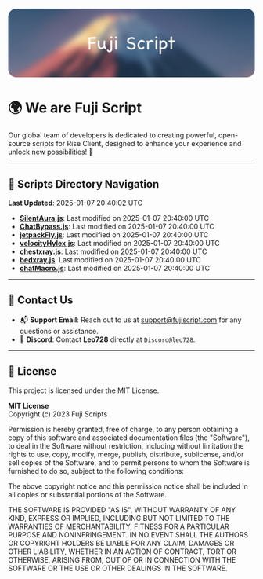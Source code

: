 ![Banner](.github/b.webp)

# 🌍 **We are Fuji Script**

Our global team of developers is dedicated to creating powerful, open-source scripts for Rise Client, designed to enhance your experience and unlock new possibilities! 🌟

---
<!-- SCRIPTS_NAVIGATION_START -->
## 📂 **Scripts Directory Navigation**

**Last Updated**: 2025-01-07 20:40:02 UTC

- **[SilentAura.js](scripts/SilentAura.js)**: Last modified on 2025-01-07 20:40:00 UTC
- **[ChatBypass.js](scripts/ChatBypass.js)**: Last modified on 2025-01-07 20:40:00 UTC
- **[jetpackFly.js](scripts/jetpackFly.js)**: Last modified on 2025-01-07 20:40:00 UTC
- **[velocityHylex.js](scripts/velocityHylex.js)**: Last modified on 2025-01-07 20:40:00 UTC
- **[chestxray.js](scripts/chestxray.js)**: Last modified on 2025-01-07 20:40:00 UTC
- **[bedxray.js](scripts/bedxray.js)**: Last modified on 2025-01-07 20:40:00 UTC
- **[chatMacro.js](scripts/chatMacro.js)**: Last modified on 2025-01-07 20:40:00 UTC

<!-- SCRIPTS_NAVIGATION_END -->

---

## 💬 **Contact Us**  
- 📬 **Support Email**: Reach out to us at [support@fujiscript.com](mailto:support@fujiscript.com) for any questions or assistance.  
- 💬 **Discord**: Contact **Leo728** directly at `Discord@leo728`.

---

## 📜 **License**

This project is licensed under the MIT License.  

**MIT License**  
Copyright (c) 2023 Fuji Scripts  

Permission is hereby granted, free of charge, to any person obtaining a copy of this software and associated documentation files (the "Software"), to deal in the Software without restriction, including without limitation the rights to use, copy, modify, merge, publish, distribute, sublicense, and/or sell copies of the Software, and to permit persons to whom the Software is furnished to do so, subject to the following conditions:  

The above copyright notice and this permission notice shall be included in all copies or substantial portions of the Software.  

THE SOFTWARE IS PROVIDED "AS IS", WITHOUT WARRANTY OF ANY KIND, EXPRESS OR IMPLIED, INCLUDING BUT NOT LIMITED TO THE WARRANTIES OF MERCHANTABILITY, FITNESS FOR A PARTICULAR PURPOSE AND NONINFRINGEMENT. IN NO EVENT SHALL THE AUTHORS OR COPYRIGHT HOLDERS BE LIABLE FOR ANY CLAIM, DAMAGES OR OTHER LIABILITY, WHETHER IN AN ACTION OF CONTRACT, TORT OR OTHERWISE, ARISING FROM, OUT OF OR IN CONNECTION WITH THE SOFTWARE OR THE USE OR OTHER DEALINGS IN THE SOFTWARE.  
